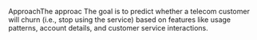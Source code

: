 ApproachThe approac
The goal is to predict whether a telecom customer will churn (i.e., stop using the service) based on features like usage patterns, account details, and customer service interactions. 



